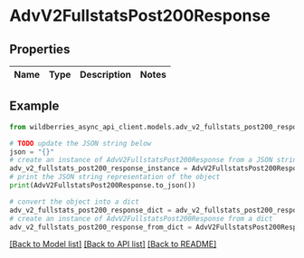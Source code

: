 # AdvV2FullstatsPost200Response


## Properties

Name | Type | Description | Notes
------------ | ------------- | ------------- | -------------

## Example

```python
from wildberries_async_api_client.models.adv_v2_fullstats_post200_response import AdvV2FullstatsPost200Response

# TODO update the JSON string below
json = "{}"
# create an instance of AdvV2FullstatsPost200Response from a JSON string
adv_v2_fullstats_post200_response_instance = AdvV2FullstatsPost200Response.from_json(json)
# print the JSON string representation of the object
print(AdvV2FullstatsPost200Response.to_json())

# convert the object into a dict
adv_v2_fullstats_post200_response_dict = adv_v2_fullstats_post200_response_instance.to_dict()
# create an instance of AdvV2FullstatsPost200Response from a dict
adv_v2_fullstats_post200_response_from_dict = AdvV2FullstatsPost200Response.from_dict(adv_v2_fullstats_post200_response_dict)
```
[[Back to Model list]](../README.md#documentation-for-models) [[Back to API list]](../README.md#documentation-for-api-endpoints) [[Back to README]](../README.md)


